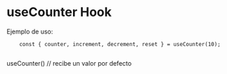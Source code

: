 # useCounter Hook

Ejemplo de uso:

```
    const { counter, increment, decrement, reset } = useCounter(10);
    
```

useCounter() // recibe un valor por defecto